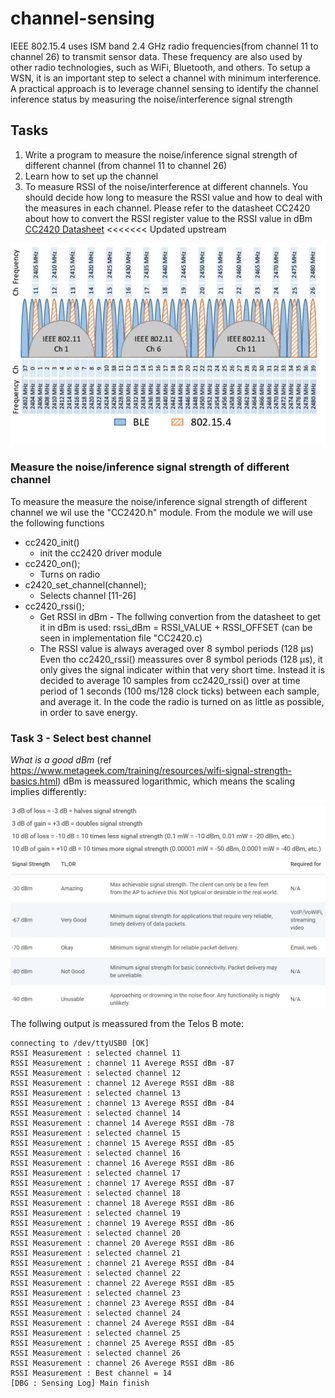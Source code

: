# channel-sensing #

IEEE 802.15.4 uses ISM band 2.4 GHz radio frequencies(from channel 11 to channel 26) to transmit sensor
data. These frequency are also used by other radio technologies, such as WiFi, Bluetooth, and others. To
setup a WSN, it is an important step to select a channel with minimum interference. A practical approach
is to leverage channel sensing to identify the channel inference status by measuring the
noise/interference signal strength

## Tasks
1. Write a program to measure the noise/inference signal strength of different channel (from channel
11 to channel 26)
2. Learn how to set up the channel 
3. To measure RSSI of the noise/interference at different channels. You should decide how long to
measure the RSSI value and how to deal with the measures in each channel. Please refer to the
datasheet CC2420 about how to convert the RSSI register value to the RSSI value in dBm
[CC2420 Datasheet](https://www.ti.com/product/CC2420)
<<<<<<< Updated upstream

![Screenshot](images/channels.PNG)

### Measure the noise/inference signal strength of different channel
To measure the measure the noise/inference signal strength of different channel we wil use the "CC2420.h" module. From the module we will use the following functions
*  cc2420_init()            
    * init the cc2420 driver module
*  cc2420_on();
    * Turns on radio
*  c2420_set_channel(channel);
    * Selects channel [11-26]
*  cc2420_rssi();              
    * Get RSSI in dBm - The follwing convertion from the datasheet to get it in dBm is used: rssi_dBm = RSSI_VALUE + RSSI_OFFSET (can be seen in implementation file "CC2420.c)
    * The RSSI value is always averaged over 8 symbol periods (128 μs)
Even tho cc2420_rssi() meassures over 8 symbol periods (128 μs), it only gives the signal indicater within that very short time. Instead it is decided to average 10 samples from cc2420_rssi() over at time period of 1 seconds (100 ms/128 clock ticks) between each sample, and average it. In the code the radio is turned on as little as possible, in order to save energy.

### Task 3 - Select best channel

*What is a good dBm* (ref https://www.metageek.com/training/resources/wifi-signal-strength-basics.html)
dBm is meassured logarithmic, which means the scaling implies differently:

![Screenshot](images/dBmRules.PNG)
![Screenshot](images/quality.PNG)

The follwing output is meassured from the Telos B mote:
```
connecting to /dev/ttyUSB0 [OK]
RSSI Measurement : selected channel 11 
RSSI Measurement : channel 11 Averege RSSI dBm -87 
RSSI Measurement : selected channel 12
RSSI Measurement : channel 12 Averege RSSI dBm -88 
RSSI Measurement : selected channel 13
RSSI Measurement : channel 13 Averege RSSI dBm -84 
RSSI Measurement : selected channel 14
RSSI Measurement : channel 14 Averege RSSI dBm -78
RSSI Measurement : selected channel 15
RSSI Measurement : channel 15 Averege RSSI dBm -85
RSSI Measurement : selected channel 16
RSSI Measurement : channel 16 Averege RSSI dBm -86
RSSI Measurement : selected channel 17
RSSI Measurement : channel 17 Averege RSSI dBm -87
RSSI Measurement : selected channel 18
RSSI Measurement : channel 18 Averege RSSI dBm -86
RSSI Measurement : selected channel 19
RSSI Measurement : channel 19 Averege RSSI dBm -86
RSSI Measurement : selected channel 20
RSSI Measurement : channel 20 Averege RSSI dBm -86
RSSI Measurement : selected channel 21
RSSI Measurement : channel 21 Averege RSSI dBm -84
RSSI Measurement : selected channel 22
RSSI Measurement : channel 22 Averege RSSI dBm -85
RSSI Measurement : selected channel 23
RSSI Measurement : channel 23 Averege RSSI dBm -84
RSSI Measurement : selected channel 24
RSSI Measurement : channel 24 Averege RSSI dBm -84
RSSI Measurement : selected channel 25 
RSSI Measurement : channel 25 Averege RSSI dBm -85
RSSI Measurement : selected channel 26 
RSSI Measurement : channel 26 Averege RSSI dBm -86
RSSI Measurement : Best channel = 14 
[DBG : Sensing Log] Main finish 
```







